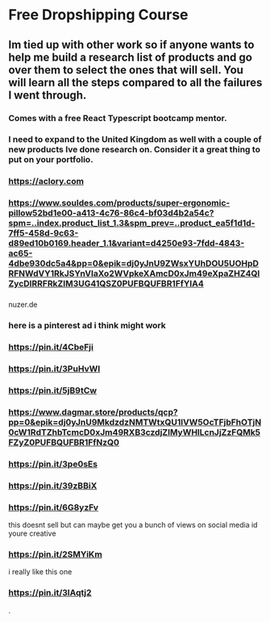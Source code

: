 # Free Dropshipping Course

## Im tied up with other work so if anyone wants to help me build a research list of products and go over them to select the ones that will sell. You will learn all the steps compared to all the failures I went through.

### Comes with a free React Typescript bootcamp mentor.

### I need to expand to the United Kingdom as well with a couple of new products Ive done research on. Consider it a great thing to put on your portfolio.

### https://aclory.com
### https://www.souldes.com/products/super-ergonomic-pillow52bd1e00-a413-4c76-86c4-bf03d4b2a54c?spm=..index.product_list_1.3&spm_prev=..product_ea5f1d1d-7ff5-458d-9c63-d89ed10b0169.header_1.1&variant=d4250e93-7fdd-4843-ac65-4dbe930dc5a4&pp=0&epik=dj0yJnU9ZWsxYUhDOU5UOHpDRFNWdVY1RkJSYnVIaXo2WVpkeXAmcD0xJm49eXpaZHZ4QlZycDlRRFRkZlM3UG41QSZ0PUFBQUFBR1FfYlA4
### 

nuzer.de

### here is a pinterest ad i think might work
### https://pin.it/4CbeFji
### https://pin.it/3PuHvWI
### https://pin.it/5jB9tCw
### https://www.dagmar.store/products/qcp?pp=0&epik=dj0yJnU9MkdzdzNMTWtxQU1lVW5OcTFjbFhOTjN0cW1RdTZhbTcmcD0xJm49RXB3czdjZlMyWHlLcnJjZzFQMk5FZyZ0PUFBQUFBR1FfNzQ0
### https://pin.it/3pe0sEs
### https://pin.it/39zBBiX
### https://pin.it/6G8yzFv

this doesnt sell but can maybe get you a bunch of views on social media id youre creative
### https://pin.it/2SMYiKm

i really like this one
### https://pin.it/3lAqtj2

.